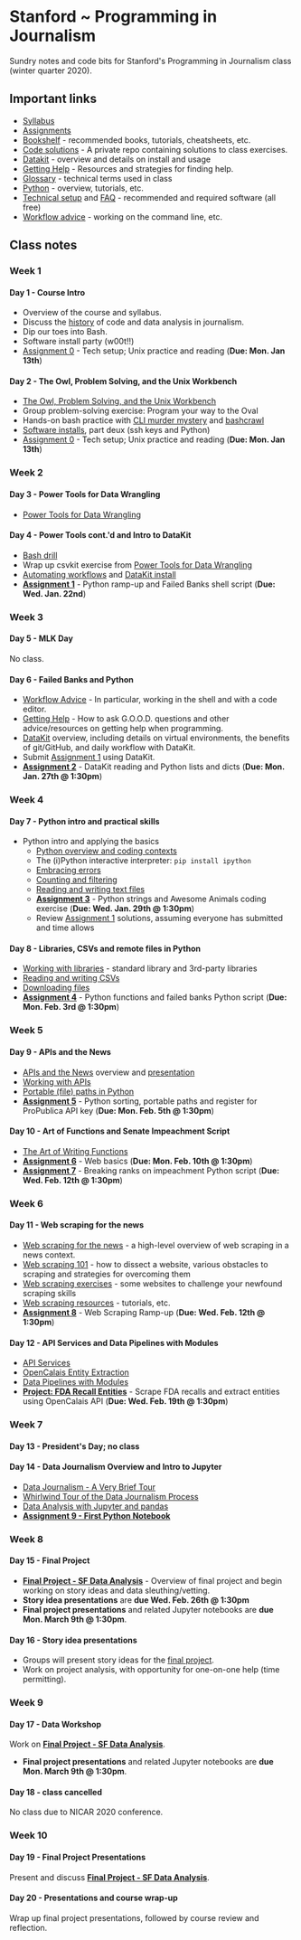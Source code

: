 # Stanford ~ Programming in Journalism

Sundry notes and code bits for Stanford's Programming in Journalism class (winter quarter 2020).

## Important links

* [Syllabus][]
* [Assignments](assignments/README.md)
* [Bookshelf](docs/bookshelf.md) - recommended books, tutorials, cheatsheets, etc.
* [Code solutions](https://github.com/zstumgoren/stanford-progj-2020-solutions) - A private repo containing solutions to class exercises.
* [Datakit](docs/datakit.md) - overview and details on install and usage
* [Getting Help](docs/getting_help.md) - Resources and strategies for finding help.
* [Glossary](docs/glossary.md) - technical terms used in class
* [Python](docs/python/README.md) - overview, tutorials, etc.
* [Technical setup](docs/tech_setup.md) and [FAQ](docs/tech_faq.md) - recommended and required software (all free)
* [Workflow advice](docs/workflow_advice.md) - working on the command line, etc.

[Syllabus]: https://canvas.stanford.edu/courses/111874/assignments/syllabus

## Class notes

### Week 1

#### Day 1 - Course Intro

* Overview of the course and syllabus.
* Discuss the [history](docs/history.md) of code and data analysis in journalism. 
* Dip our toes into Bash. 
* Software install party (w00t!!)
* [Assignment 0](assignments/0.md) - Tech setup; Unix practice and reading (**Due: Mon. Jan 13th**)

#### Day 2 - The Owl, Problem Solving, and the Unix Workbench

* [The Owl, Problem Solving, and the Unix Workbench](docs/owl_probs_unix.md)
* Group problem-solving exercise: Program your way to the Oval
* Hands-on bash practice with [CLI murder mystery][] and [bashcrawl][]
* [Software installs](docs/tech_setup.md), part deux (ssh keys and Python)
* [Assignment 0](assignments/0.md) - Tech setup; Unix practice and reading (**Due: Mon. Jan 13th**)

[CLI murder mystery]: https://github.com/veltman/clmystery
[bashcrawl]: https://gitlab.com/slackermedia/bashcrawl

### Week 2

#### Day 3 - Power Tools for Data Wrangling

* [Power Tools for Data Wrangling](docs/power_tools_for_data_wrangling.md)

#### Day 4 - Power Tools cont.'d and Intro to DataKit

* [Bash drill](exercises/bash_dril.md)
* Wrap up csvkit exercise from [Power Tools for Data Wrangling](docs/power_tools_for_data_wrangling.md)
* [Automating workflows](docs/automating_workflows.md) and [DataKit install](docs/datakit.md)
* **[Assignment 1](assignments/1.md)** - Python ramp-up and Failed Banks shell script (**Due: Wed. Jan. 22nd**)

### Week 3

#### Day 5 - MLK Day

No class.

#### Day 6 - Failed Banks and Python

* [Workflow Advice](docs/workflow_advice.md) - In particular, working in the shell and with a code editor.
* [Getting Help](docs/getting_help.md) - How to ask G.O.O.D. questions and other advice/resources on getting help when programming.
* [DataKit](docs/datakit.md) overview, including details on virtual environments, the benefits of git/GitHub, and daily workflow with DataKit.
* Submit [Assignment 1](assignments/1.md) using DataKit.
* **[Assignment 2](assignments/2.md)** - DataKit reading and Python lists and dicts (**Due: Mon. Jan. 27th @ 1:30pm**)

### Week 4

#### Day 7 - Python intro and practical skills


* Python intro and applying the basics
  * [Python overview and coding contexts](docs/python/overview.md)
  * The (i)Python interactive interpreter: `pip install ipython`
  * [Embracing errors](docs/python/embracing_errors.md)
  * [Counting and filtering](docs/python/count_filter.md)
  * [Reading and writing text files](docs/python/file_io.md)
  * **[Assignment 3](assignments/3.md)** - Python strings and Awesome Animals coding exercise (**Due: Wed. Jan. 29th @ 1:30pm**)
  * Review [Assignment 1](assignments/1.md) solutions, assuming everyone has submitted and time allows

#### Day 8 - Libraries, CSVs and remote files in Python
  
  * [Working with libraries](docs/python/libraries.md) - standard library and 3rd-party libraries
  * [Reading and writing CSVs](docs/python/csv.md)
  * [Downloading files](docs/python/remote_files.md)
  * **[Assignment 4](assignments/4.md)** - Python functions and failed banks Python script (**Due: Mon. Feb. 3rd @ 1:30pm**)

### Week 5

#### Day 9 - APIs and the News

* [APIs and the News](docs/apis_and_the_news.md) overview and [presentation](https://tinyurl.com/apis-and-the-news)
* [Working with APIs](docs/python/working_with_apis.md)
* [Portable (file) paths in Python](docs/python/portable_paths.md)
* **[Assignment 5](assignments/5.md)** - Python sorting, portable paths and register for ProPublica API key (**Due: Mon. Feb. 5th @ 1:30pm**)

#### Day 10 - Art of Functions and Senate Impeachment Script

* [The Art of Writing Functions](docs/python/art_of_functions.md)
* **[Assignment 6](assignments/6.md)** - Web basics (**Due: Mon. Feb. 10th @ 1:30pm**)
* **[Assignment 7](assignments/7.md)** - Breaking ranks on impeachment Python script (**Due: Wed. Feb. 12th @ 1:30pm**)


### Week 6

#### Day 11 - Web scraping for the news

* [Web scraping for the news](docs/web_scraping/README.md) - a high-level overview of web scraping in a news context.
* [Web scraping 101](docs/web_scraping/101.md) - how to dissect a website, various obstacles to scraping and strategies for overcoming them
* [Web scraping exercises](docs/web_scraping/exercises.md) - some websites to challenge your newfound scraping skills
* [Web scraping resources](docs/web_scraping/resources.md) - tutorials, etc.
* **[Assignment 8](assignments/8.md)** - Web Scraping Ramp-up (**Due: Wed. Feb. 12th @ 1:30pm**)


#### Day 12 - API Services and Data Pipelines with Modules

* [API Services](docs/api_services.md)
* [OpenCalais Entity Extraction](code/calais_example/README.md)
* [Data Pipelines with Modules](docs/python/data_pipelines_with_modules.md)
* **[Project: FDA Recall Entities](projects/fda_recall_entities.md)** - Scrape FDA recalls and extract entities using OpenCalais API (**Due: Wed. Feb. 19th @ 1:30pm**)

### Week 7

#### Day 13 - President's Day; no class

#### Day 14 - Data Journalism Overview and Intro to Jupyter

* [Data Journalism - A Very Brief Tour](https://docs.google.com/presentation/d/1OPVDw_5toenId-RehkBwuvvV5lJMrHb7579U4Uj1eCg/edit?usp=sharing)
* [Whirlwind Tour of the Data Journalism Process](https://docs.google.com/presentation/d/1cEoPLJpZ6FVNLtW5f3jtWhgEeIhPv6eqWae85LAFPcs/edit?usp=sharing)
* [Data Analysis with Jupyter and pandas](docs/python/data_analysis_intro.md)
* **[Assignment 9 - First Python Notebook](assignments/9.md)**

### Week 8

#### Day 15 - Final Project

* **[Final Project - SF Data Analysis](projects/sf_data_analysis.md)** - Overview of final project and begin working on story ideas and data sleuthing/vetting.
 * **Story idea presentations** are **due Wed. Feb. 26th @ 1:30pm**
 * **Final project presentations** and related Jupyter notebooks are **due Mon. March 9th @ 1:30pm**.

#### Day 16 - Story idea presentations

 * Groups will present story ideas for the [final project](projects/sf_data_analysis.md).
 * Work on project analysis, with opportunity for one-on-one help (time permitting).

### Week 9

#### Day 17 - Data Workshop

Work on **[Final Project - SF Data Analysis](projects/sf_data_analysis.md)**.

* **Final project presentations** and related Jupyter notebooks are **due Mon. March 9th @ 1:30pm**.

#### Day 18 - class cancelled

No class due to NICAR 2020 conference.

### Week 10

#### Day 19 - Final Project Presentations

Present and discuss **[Final Project - SF Data Analysis](projects/sf_data_analysis.md)**.

#### Day 20 - Presentations and course wrap-up

Wrap up final project presentations, followed by
course review and reflection.
